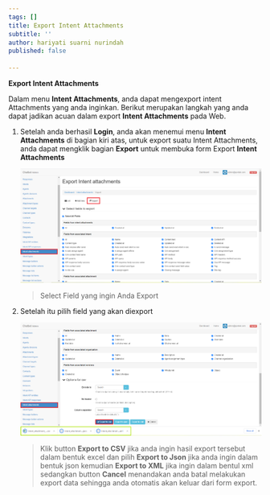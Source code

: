```yaml
---
tags: []
title: Export Intent Attachments
subtitle: ''
author: hariyati suarni nurindah
published: false

---
```

**Export Intent Attachments**

Dalam menu **Intent Attachments**, anda dapat mengexport intent Attachments yang anda inginkan. Berikut merupakan langkah yang anda dapat jadikan acuan dalam export **Intent Attachments** pada Web.

1. Setelah anda berhasil **Login**, anda akan menemui menu **Intent Attachments** di bagian kiri atas, untuk export suatu Intent Attachments, anda dapat mengklik bagian **Export** untuk membuka form Export **Intent Attachments**

   ![](/uploads/intent-attachment6.PNG)

   > Select Field yang ingin Anda Export
2. Setelah itu pilih field yang akan diexport 

   ![](/uploads/intent-attachment7.PNG)

   > Klik button **Export to CSV** jika anda ingin hasil export tersebut dalam bentuk excel dan pilih **Export to Json** jika anda ingin dalam bentuk json kemudian **Export to XML** jika ingin dalam bentul xml sedangkan button **Cancel** menandakan anda batal melakukan export data sehingga anda otomatis akan keluar dari form export.